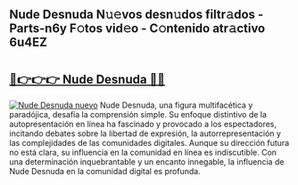 ## Nude Desnuda N𝚞𝚎vos desn𝚞dos filtr𝚊dos - Parts-n6y F𝚘tos vid𝚎o - C𝚘ntenido atr𝚊ctivo 6u4EZ

# <h2><a href="http://mb1wf5.tromn.icu/?c=Nude+Desnuda">🔗👉👉👉 Nude Desnuda 🔗🔗</a></h2>

[![Nude Desnuda nuevo](https://i.imgur.com/pEAQMta.gif)](http://mb1wf5.tromn.icu/?c=Nude+Desnuda)
Nude Desnuda, una figura multifacética y paradójica, desafía la comprensión simple. Su enfoque distintivo de la autopresentación en línea ha fascinado y provocado a los espectadores, incitando debates sobre la libertad de expresión, la autorrepresentación y las complejidades de las comunidades digitales. Aunque su dirección futura no está clara, su influencia en la comunidad en línea es indiscutible. Con una determinación inquebrantable y un encanto innegable, la influencia de Nude Desnuda en la comunidad digital es profunda.
